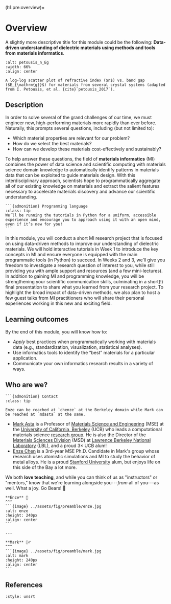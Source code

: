 (h1:pre:overview)=
# Overview

A slightly more descriptive title for this module could be the following:
**Data-driven understanding of dielectric materials using methods and tools from materials informatics**.

```{figure} ../assets/fig/preamble/petousis_n_Eg.png
:alt: petousis_n_Eg
:width: 66%
:align: center

A log-log scatter plot of refractive index ($n$) vs. band gap ($E_{\mathrm{g}}$) for materials from several crystal systems (adapted from I. Petousis, et al. {cite}`petousis_2017`).
```


## Description 

In order to solve several of the grand challenges of our time, we must engineer new, high-performing materials more rapidly than ever before. 
Naturally, this prompts several questions, including (but not limited to): 

- Which material properties are relevant for our problem? 
- How do we select the best materials? 
- How can we develop these materials cost-effectively and sustainably?

To help answer these questions, the field of **materials informatics** (MI) combines the power of data science and scientific computing with materials science domain knowledge to automatically identify patterns in materials data that can be exploited to guide materials design. 
With this interdisciplinary approach, scientists hope to programmatically aggregate all of our existing knowledge on materials and extract the salient features necessary to accelerate materials discovery and advance our scientific understanding.

````{margin}
```{admonition} Programming language
:class: tip
We’ll be running the tutorials in Python for a uniform, accessible experience and encourage you to approach using it with an open mind, even if it’s new for you!
```
````

In this module, you will conduct a short MI research project that is focused on using data-driven methods to improve our understanding of dielectric materials. 
We will hold interactive tutorials in Week 1 to introduce the key concepts in MI and ensure everyone is equipped with the main programmatic tools (in Python) to succeed. 
In Weeks 2 and 3, we’ll give you freedom to investigate a research question of interest to you, while still providing you with ample support and resources (and a few mini-lectures). 
In addition to gaining MI and programming knowledge, you will be strengthening your scientific communication skills, culminating in a short(!) final presentation to share what you learned from your research project. 
To highlight the broad impact of data-driven methods, we also plan to host a few guest talks from MI practitioners who will share their personal experiences working in this new and exciting field.



## Learning outcomes

By the end of this module, you will know how to:
- _Apply_ best practices when programmatically working with materials data (e.g., standardization, visualization, statistical analyses).
- Use informatics tools to identify the “best” materials for a particular application.
- Communicate your own informatics research results in a variety of ways.



## Who are we?   


````{margin} 
```{admonition} Contact
:class: tip

Enze can be reached at `chenze` at the Berkeley domain while Mark can be reached at `mdasta` at the same.
````

- [Mark Asta](https://mse.berkeley.edu/people_new/asta/) is a Professor of [Materials Science and Engineering](https://mse.berkeley.edu/) (MSE) at the [University of California, Berkeley](https://www.berkeley.edu/) (UCB) who leads a computational materials science [research group](https://asta.mse.berkeley.edu/).
He is also the Director of the [Materials Sciences Division](https://www2.lbl.gov/msd/) (MSD) at [Lawrence Berkeley National Laboratory](https://www.lbl.gov/) (LBL), and a proud 3× UCB alum!
- [Enze Chen](https://enze-chen.github.io/) is a 3rd-year MSE Ph.D. Candidate in Mark's group whose research uses atomistic simulations and MI to study the behavior of metal alloys.
He is a proud [Stanford University](https://www.stanford.edu/) alum, but enjoys life on this side of the Bay a lot more.


We both **love teaching**, and while you can think of us as "instructors" or "mentors," know that we're learning alongside you---_from_ all of you---as well.
What a joy.
Go Bears! 🐻


````{panels}
**Enze** 🐢
^^^
```{image} ../assets/fig/preamble/enze.jpg
:alt: enze
:height: 240px
:align: center
```

---

**Mark** 🚴‍♂️
^^^
```{image} ../assets/fig/preamble/mark.jpg
:alt: mark
:height: 240px
:align: center
```
````


## References

```{bibliography}
:style: unsrt
```

